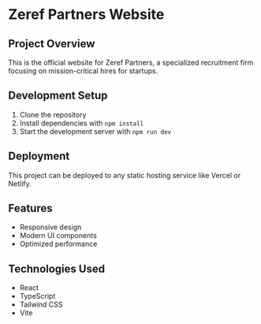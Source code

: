# Zeref Partners Website

## Project Overview
This is the official website for Zeref Partners, a specialized recruitment firm focusing on mission-critical hires for startups.

## Development Setup

1. Clone the repository
2. Install dependencies with `npm install`
3. Start the development server with `npm run dev`

## Deployment
This project can be deployed to any static hosting service like Vercel or Netlify.

## Features
- Responsive design
- Modern UI components
- Optimized performance

## Technologies Used
- React
- TypeScript
- Tailwind CSS
- Vite
